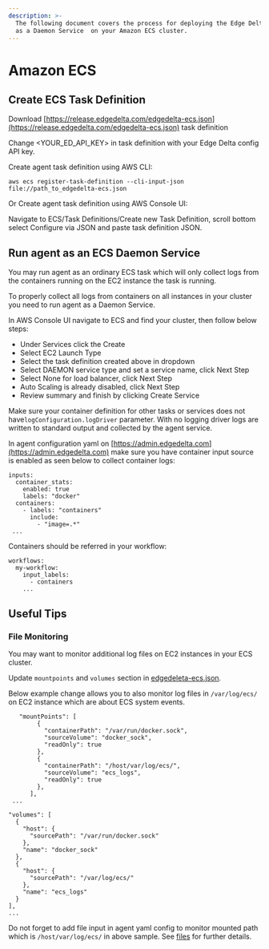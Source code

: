 ```yaml
---
description: >-
  The following document covers the process for deploying the Edge Delta agent
  as a Daemon Service  on your Amazon ECS cluster.
---
```


# Amazon ECS

## Create ECS Task Definition

Download [https://release.edgedelta.com/edgedelta-ecs.json](https://release.edgedelta.com/edgedelta-ecs.json) task definition

Change &lt;YOUR\_ED\_API\_KEY&gt; in task definition with your Edge Delta config API key.

Create agent task definition using AWS CLI:

```text
aws ecs register-task-definition --cli-input-json file://path_to_edgedelta-ecs.json
```

Or Create agent task definition using AWS Console UI:

Navigate to ECS/Task Definitions/Create new Task Definition, scroll bottom select Configure via JSON and paste task definition JSON.

## Run agent as an ECS Daemon Service

You may run agent as an ordinary ECS task which will only collect logs from the containers running on the EC2 instance the task is running.

To properly collect all logs from containers on all instances in your cluster you need to run agent as a Daemon Service.

In AWS Console UI navigate to ECS and find your cluster, then follow below steps:

* Under Services click the Create
* Select EC2 Launch Type 
* Select the task definition created above in dropdown
* Select DAEMON service type and set a service name, click Next Step
* Select None for load balancer, click Next Step
* Auto Scaling is already disabled, click Next Step
* Review summary and finish by clicking Create Service

Make sure your container definition for other tasks or services does not have`logConfiguration.logDriver` parameter. With no logging driver logs are written to standard output and collected by the agent service.

In agent configuration yaml on [https://admin.edgedelta.com](https://admin.edgedelta.com) make sure you have container input source is enabled as seen below to collect container logs:

```text
inputs:
  container_stats:
    enabled: true
    labels: "docker"
  containers:
    - labels: "containers"
      include:
        - "image=.*"
 ...
```

Containers should be referred in your workflow:

```text
workflows:
  my-workflow:
    input_labels:
      - containers
    ...
```

## Useful Tips

### File Monitoring

You may want to monitor additional log files on EC2 instances in your ECS cluster.

Update `mountpoints` and `volumes` section in [edgedeleta-ecs.json](https://release.edgedelta.com/edgedelta-ecs.json).

Below example change allows you to also monitor log files in `/var/log/ecs/` on EC2 instance which are about ECS system events.

```text
   "mountPoints": [
        {
          "containerPath": "/var/run/docker.sock",
          "sourceVolume": "docker_sock",
          "readOnly": true
        },
        {
          "containerPath": "/host/var/log/ecs/",
          "sourceVolume": "ecs_logs",
          "readOnly": true
        },
      ],
 ...

"volumes": [
  {
    "host": {
      "sourcePath": "/var/run/docker.sock"
    },
    "name": "docker_sock"
  },
  {
    "host": {
      "sourcePath": "/var/log/ecs/"
    },
    "name": "ecs_logs"
  }
],
...
```

Do not forget to add file input in agent yaml config to monitor mounted path which is `/host/var/log/ecs/` in above sample. See [files](https://docs.edgedelta.com/configuration/inputs#files) for further details.

